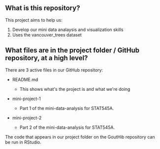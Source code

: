 ## What is this repository?

This project aims to help us:
  1. Develop our mini data analaysis and visualization skills
  2. Uses the vancouver_trees dataset

## What files are in the project folder / GitHub repository, at a high level?

There are 3 active files in our GitHub repository:

- README.md
  - This shows what's the project is and what we're doing

- mini-project-1
    - Part 1 of the mini-data-analysis for STAT545A.
    
- mini-project-2
    - Part 2 of the mini-data-analysis for STAT545A.


The code that appears in our project folder on the GoutHib repository can be run in RStudio.